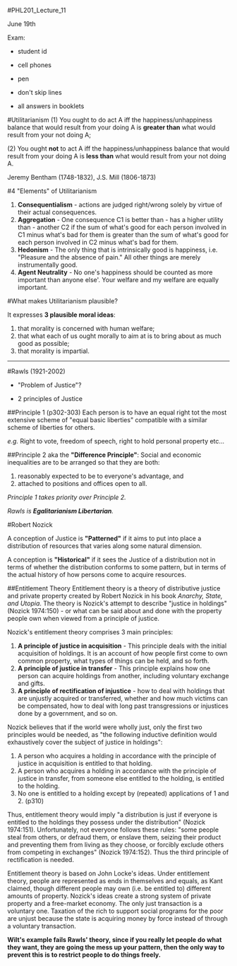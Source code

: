 #PHL201_Lecture_11

June 19th

Exam:

- student id

- cell phones

- pen

- don't skip lines

- all answers in booklets

#Utilitarianism
(1) You ought to do act A iff the happiness/unhappiness balance that would result from your doing A is **greater than** what would result from your not doing A;

(2) You ought **not** to act A iff the happiness/unhappiness balance that would result from your doing A is **less than** what would result from your not doing A.

Jeremy Bentham (1748-1832), J.S. Mill (1806-1873)

#4 "Elements" of Utilitarianism

1. **Consequentialism** - actions are judged right/wrong solely by virtue of their actual consequences.
2. **Aggregation** - One consequence C1 is better than - has a higher utility than - another C2 if the sum of what's good for each person involved in C1 minus what's bad for them is greater than the sum of what's good for each person involved in C2 minus what's bad for them.
3. **Hedonism** - The only thing that is intrinsically good is happiness, i.e. "Pleasure and the absence of pain." All other things are merely instrumentally good.
4. **Agent Neutrality** - No one's happiness should be counted as more important than anyone else'. Your welfare and my welfare are equally important.

#What makes Utilitarianism plausible?

It expresses **3 plausible moral ideas**:

1. that morality is concerned with human welfare;
2. that what each of us ought morally to aim at is to bring about as much good as possible;
3. that morality is impartial.

---

#Rawls (1921-2002)
- "Problem of Justice"?

- 2 principles of Justice

##Principle 1 (p302-303)
Each person is to have an equal right tot the most extensive scheme of "equal basic liberties" compatible with a similar scheme of liberties for others.

*e.g.* Right to vote, freedom of speech, right to hold personal property etc…

##Principle 2
aka the **"Difference Principle"**: Social and economic inequalities are to be arranged so that they are both:

1. reasonably expected to be to everyone's advantage, and
2. attached to positions and offices open to all.

*Principle 1 takes priority over Principle 2.*

*Rawls is **Egalitarianism Libertarian**.*

#Robert Nozick

A conception of Justice is **"Patterned"** if it aims to put into place a distribution of resources that varies along some natural dimension.

A conception is **"Historical"** if it sees the Justice of a distribution not in terms of whether the distribution conforms to some pattern, but in terms of the actual history of how persons come to acquire resources.

##Entitlement Theory
Entitlement theory is a theory of distributive justice and private property created by Robert Nozick in his book *Anarchy, State, and Utopia*. The theory is Nozick's attempt to describe "justice in holdings" (Nozick 1974:150) - or what can be said about and done with the property people own when viewed from a principle of justice.

Nozick's entitlement theory comprises 3 main principles:

1. **A principle of justice in acquisition** - This principle deals with the initial acquisition of holdings. It is an account of how people first come to own common property, what types of things can be held, and so forth.
2. **A principle of justice in transfer** - This principle explains how one person can acquire holdings from another, including voluntary exchange and gifts.
3. **A principle of rectification of injustice** - how to deal with holdings that are unjustly acquired or transferred, whether and how much victims can be compensated, how to deal with long past transgressions or injustices done by a government, and so on.

Nozick believes that if the world were wholly just, only the first two principles would be needed, as "the following inductive definition would exhaustively cover the subject of justice in holdings":

1. A person who acquires a holding in accordance with the principle of justice in acquisition is entitled to that holding.
2. A person who acquires a holding in accordance with the principle of justice in transfer, from someone else entitled to the holding, is entitled to the holding.
3. No one is entitled to a holding except by (repeated) applications of 1 and 2. (p310)

Thus, entitlement theory would imply "a distribution is just if everyone is entitled to the holdings they possess under the distribution" (Nozick 1974:151). Unfortunately, not everyone follows these rules: "some people steal from others, or defraud them, or enslave them, seizing their product and preventing them from living as they choose, or forcibly exclude others from competing in exchanges" (Nozick 1974:152). Thus the third principle of rectification is needed.

Entitlement theory is based on John Locke's ideas. Under entitlement theory, people are represented as ends in themselves and equals, as Kant claimed, though different people may own (i.e. be entitled to) different amounts of property. Nozick's ideas create a strong system of private property and a free-market economy. The only just transaction is a voluntary one. Taxation of the rich to support social programs for the poor are unjust because the state is acquiring money by force instead of through a voluntary transaction.

**Wilt's example fails Rawls' theory, since if you really let people do what they want, they are going the mess up your pattern, then the only way to prevent this is to restrict people to do things freely.**